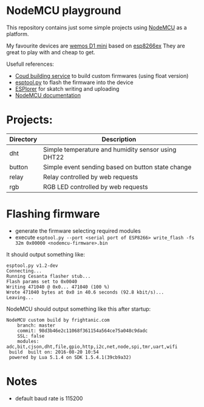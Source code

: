 NodeMCU playground
==================

This repository contains just some simple projects using [NodeMCU](http://nodemcu.com/index_en.html) as a platform.

My favourite devices are [wemos D1 mini](http://www.wemos.cc/Products/d1_mini.html) based on [esp8266ex](http://www.espressif.com/en/products/hardware/esp8266ex)
They are great to play with and cheap to get.

Usefull references:
* [Coud building service](http://nodemcu-build.com/) to build custom firmwares (using float version)
* [esptool.py](https://github.com/themadinventor/esptool) to flash the firmware into the device
* [ESPlorer](https://github.com/4refr0nt/ESPlorer) for skatch writing and uploading
* [NodeMCU documentation](https://nodemcu.readthedocs.io/en/master/)

# Projects:
| Directory | Description                                        |
| --------- | ---------------------------------------------------|
|    dht    | Simple temperature and humidity sensor using DHT22 |
|  button   | Simple event sending based on button state change  |
|   relay   | Relay controlled by web requests                   |
|    rgb    | RGB LED controlled by web requests                 |

# Flashing firmware
* generate the firmware selecting required modules
* execute `esptool.py --port <serial port of ESP8266> write_flash -fs 32m 0x00000 <nodemcu-firmware>.bin`

It should output something like:
```
esptool.py v1.2-dev
Connecting...
Running Cesanta flasher stub...
Flash params set to 0x0040
Writing 471040 @ 0x0... 471040 (100 %)
Wrote 471040 bytes at 0x0 in 40.6 seconds (92.8 kbit/s)...
Leaving...
```

NodeMCU should output something like this after startup:
```
NodeMCU custom build by frightanic.com
	branch: master
	commit: 98d3b46e2c11068f361154a564ce75a048c9dadc
	SSL: false
	modules: adc,bit,cjson,dht,file,gpio,http,i2c,net,node,spi,tmr,uart,wifi
 build 	built on: 2016-08-20 10:54
 powered by Lua 5.1.4 on SDK 1.5.4.1(39cb9a32)
```

# Notes
* default baud rate is 115200

